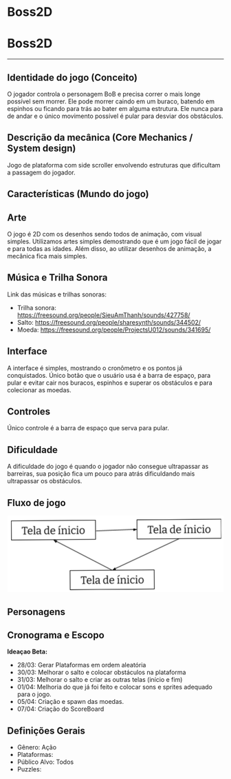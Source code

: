 # Boss2D
# Boss2D

---
## Identidade do jogo (Conceito)
O jogador controla o personagem BoB e precisa correr o mais longe possível sem morrer. Ele pode morrer caindo em um buraco, batendo em espinhos ou ficando para trás ao bater em alguma estrutura. Ele nunca para de andar e o único movimento possível é pular para desviar dos obstáculos.

## Descrição da mecânica (Core Mechanics / System design)
Jogo de plataforma com side scroller envolvendo estruturas que dificultam a passagem do jogador.

## Características (Mundo do jogo)

## Arte
O jogo é 2D com os desenhos sendo todos de animação, com visual simples. Utilizamos artes simples demostrando que é um jogo fácil de jogar e para todas as idades. Além disso, ao utilizar desenhos de animação, a mecânica fica mais simples.

## Música e Trilha Sonora
Link das músicas e trilhas sonoras:
- Trilha sonora: https://freesound.org/people/SieuAmThanh/sounds/427758/
- Salto: https://freesound.org/people/sharesynth/sounds/344502/
- Moeda: https://freesound.org/people/ProjectsU012/sounds/341695/

## Interface
A interface é simples, mostrando o cronômetro e os pontos já conquistados. Único botão que o usuário usa é a barra de espaço, para pular e evitar cair nos buracos, espinhos e superar os obstáculos e para colecionar as moedas.

## Controles
Único controle é a barra de espaço que serva para pular.

## Dificuldade
A dificuldade do jogo é quando o jogador não consegue ultrapassar as barreiras, sua posição fica um pouco para atrás dificuldando mais ultrapassar os obstáculos.

## Fluxo de jogo
![Fluxo do jogo](fluxoJogo.png)

## Personagens

## Cronograma e Escopo
**Ideaçao Beta:**

- 28/03: Gerar Plataformas em ordem aleatória
- 30/03: Melhorar o salto e colocar obstáculos na plataforma
- 31/03: Melhorar o salto e criar as outras telas (início e fim)
- 01/04: Melhoria do que já foi feito e colocar sons e sprites adequado para o jogo.
- 05/04: Criação e spawn das moedas.
- 07/04: Criação do ScoreBoard

## Definições Gerais
- Gênero: Ação
- Plataformas:
- Público Alvo: Todos
- Puzzles: 




